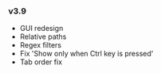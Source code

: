 
### v3.9

- GUI redesign
- Relative paths
- Regex filters
- Fix 'Show only when Ctrl key is pressed'
- Tab order fix
